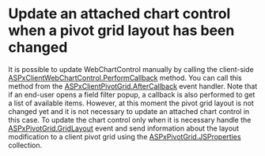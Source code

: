 # Update an attached chart control when a pivot grid layout has been changed


<p>It is possible to update WebChartControl manually by calling the client-side <a href="http://documentation.devexpress.com/#XtraCharts/DevExpressXtraChartsWebScriptsASPxClientWebChartControl_PerformCallbacktopic"><u>ASPxClientWebChartControl.PerformCallback</u></a> method. You can call this method from the <a href="http://documentation.devexpress.com/#AspNet/DevExpressWebASPxPivotGridScriptsASPxClientPivotGrid_AfterCallbacktopic"><u>ASPxClientPivotGrid.AfterCallback</u></a> event handler. Note that if an end-user opens a field filter popup, a callback is also performed to get a list of available items. However, at this moment the pivot grid layout is not changed yet and it is not necessary to update an attached chart control in this case. To update the chart control only when it is necessary handle the <a href="http://documentation.devexpress.com/#AspNet/DevExpressWebASPxPivotGridASPxPivotGrid_GridLayouttopic"><u>ASPxPivotGrid.GridLayout</u></a> event and send information about the layout modification to a client pivot grid using the <a href="http://documentation.devexpress.com/#AspNet/DevExpressWebASPxPivotGridASPxPivotGrid_JSPropertiestopic"><u>ASPxPivotGrid.JSProperties</u></a> collection.</p><br />


<br/>


